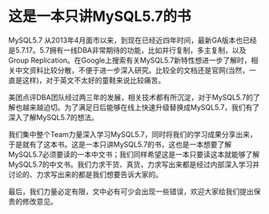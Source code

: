 # 这是一本只讲MySQL5.7的书

MySQL5.7 从2013年4月面市以来，到现在已经近四年时间，最新GA版本也已经是5.7.17。5.7拥有一线DBA非常期待的功能，比如并行复制，多主复制，以及Group Replication。在Google上搜索有关MySQL5.7新特性想进一步了解时，相关中文资料比较分散，不便于进一步深入研究。比较全的文档还是官网\(当然，一直是这样\)，对于英文不太好的童鞋来说比较痛苦。

美团点评DBA团队经过两三年的发展，相关技术都有所沉淀，对于MySQL5.7的了解也越来越迫切。为了满足日后能够在线上快速升级替换成MySQL5.7，我们有了深入了解MySQL5.7的想法。

我们集中整个Team力量深入学习MySQL5.7，同时将我们的学习成果分享出来，于是就有了这本书。这是一本只讲MySQL5.7的书，这也是一本想要了解MySQL5.7必须要读的一本中文书；我们同样希望这是一本只要读这本就能够了解MySQL5.7的中文书。我们力求干货、真货，力求写出来都是经过内部深入学习并讨论的、力求写出来的都是我们想要告诉大家的。

最后，我们力量必定有限，文中必有可少会出现一些错误，欢迎大家给我们提出保贵的修改意见。

